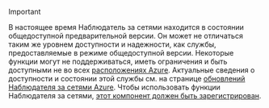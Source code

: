 > [!IMPORTANT]
> В настоящее время Наблюдатель за сетями находится в состоянии общедоступной предварительной версии. Он может не отличаться таким же уровнем доступности и надежности, как службы, предоставляемые в режиме общедоступной версии. Некоторые функции могут не поддерживаться, иметь ограничения и быть доступными не во всех [расположениях Azure](https://azure.microsoft.com/regions/). Актуальные сведения о доступности и состоянии этой службы см. на странице [обновлений Наблюдателя за сетями Azure](https://azure.microsoft.com/updates/?product=network-watcher). Чтобы использовать функции Наблюдателя за сетями, [этот компонент должен быть зарегистрирован](../articles/network-watcher/network-watcher-create.md#register-the-preview-capability).